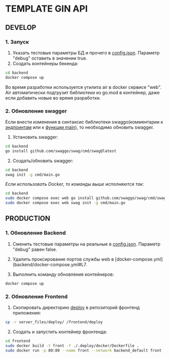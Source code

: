 # TEMPLATE GIN API

## DEVELOP

### 1. Запуск

1. Указать тестовые параметры БД и прочего в [config.json](backend/etc/config/config.json). Параметр "debug"
   оставить в значении true.
2. Создать контейнеры бекенда:

```bash
cd backend
docker compose up
```

Во время разработки используется утилита air в docker сервисе "web".  
Air автоматически подгрузит библиотеки из go.mod в контейнер, даже если добавить новые во время разработки.

### 2. Обновление swagger

Если внести изменения в синтаксис библиотеки swaggo(комментарии к [эндпоинтам](backend/pkg/handler/auth.go#L12) или
к [функции main](backend/cmd/main.go#L19)), то необходимо
обновить swagger.

1. Установить swagger:

```bash
cd backend
go install github.com/swaggo/swag/cmd/swag@latest
```

2. Создать/обновить swagger:

```bash
cd backend
swag init -g cmd/main.go
```

_Если использовать Docker, то команды выше исполняются так:_

```bash
cd backend
sudo docker compose exec web go install github.com/swaggo/swag/cmd/swag@latest
sudo docker compose exec web swag init -g cmd/main.go
```

## PRODUCTION

### 1. Обновление Backend

1. Сменить тестовые параметры на реальные в [config.json](backend/etc/config/config.json). Параметр "debug" равен false.

2. Удалить проксирование портов службы web в [docker-compose.yml](backend/docker-compose.yml#L7.

3. Выполнить команду обновления контейнеров:

 ```bash
 docker compose up
 ```

### 2. Обновление Frontend

1. Скопировать директорию [deploy](server_files/deploy) в репозиторий фронтенд приложения:

```bash
cp -r server_files/deploy/ /frontend/deploy
```

2. Создать и запустить контейнер фронтенда:

```bash
cd frontend
sudo docker build -t front -f ./.deploy/docker/Dockerfile .
sudo docker run -p 80:80 --name front --network backend_default front
```